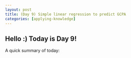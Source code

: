 ```yaml
---
layout: post
title: (Day 9) Simple linear regression to predict GCPA
categories: [applying-knowledge]
---
```


## Hello :) Today is Day 9!
A quick summary of today:

